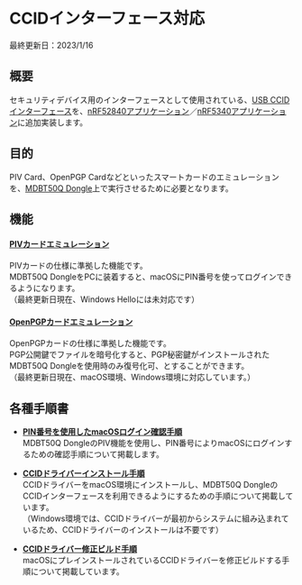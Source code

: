 # CCIDインターフェース対応

最終更新日：2023/1/16

## 概要

セキュリティデバイス用のインターフェースとして使用されている、[USB CCIDインターフェース](../CCID/ccid_lib/README.md)を、[nRF52840アプリケーション](../nRF52840_app)／[nRF5340アプリケーション](../nRF5340_app)に追加実装します。

## 目的

PIV Card、OpenPGP Cardなどといったスマートカードのエミュレーションを、[MDBT50Q Dongle](../FIDO2Device/MDBT50Q_Dongle/README.md)上で実行させるために必要となります。

## 機能

#### [PIVカードエミュレーション](../CCID/PIV/README.md)

PIVカードの仕様に準拠した機能です。<br>
MDBT50Q DongleをPCに装着すると、macOSにPIN番号を使ってログインできるようになります。<br>
（最終更新日現在、Windows Helloには未対応です）

#### [OpenPGPカードエミュレーション](../CCID/OpenPGP/README.md)

OpenPGPカードの仕様に準拠した機能です。<br>
PGP公開鍵でファイルを暗号化すると、PGP秘密鍵がインストールされたMDBT50Q Dongleを使用時のみ復号化可、とすることができます。<br>
（最終更新日現在、macOS環境、Windows環境に対応しています。）

## 各種手順書

- <b>[PIN番号を使用したmacOSログイン確認手順](../CCID/PIV/PIVPINLOGIN.md)</b><br>
MDBT50Q DongleのPIV機能を使用し、PIN番号によりmacOSにログインするための確認手順について掲載します。

- <b>[CCIDドライバーインストール手順](../CCID/INSTALLPRG.md)</b><br>
CCIDドライバーをmacOS環境にインストールし、MDBT50Q DongleのCCIDインターフェースを利用できるようにするための手順について掲載しています。<br>
（Windows環境では、CCIDドライバーが最初からシステムに組み込まれているため、CCIDドライバーのインストールは不要です）

- <b>[CCIDドライバー修正ビルド手順](../CCID/BUILDCCIDDRV.md)</b><br>
macOSにプレインストールされているCCIDドライバーを修正ビルドする手順について掲載しています。
